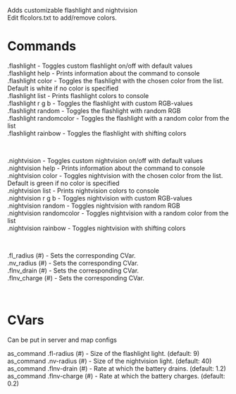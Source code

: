 Adds customizable flashlight and nightvision  
Edit flcolors.txt to add/remove colors.

# Commands
.flashlight      - Toggles custom flashlight on/off with default values  
.flashlight help - Prints information about the command to console  
.flashlight color - Toggles the flashlight with the chosen color from the list. Default is white if no color is specified  
.flashlight list - Prints flashlight colors to console  
.flashlight r g b - Toggles the flashlight with custom RGB-values  
.flashlight random - Toggles the flashlight with random RGB  
.flashlight randomcolor - Toggles the flashlight with a random color from the list  
.flashlight rainbow - Toggles the flashlight with shifting colors  

<BR>

.nightvision      - Toggles custom nightvision on/off with default values  
.nightvision help - Prints information about the command to console  
.nightvision color - Toggles nightvision with the chosen color from the list. Default is green if no color is specified  
.nightvision list - Prints nightvision colors to console  
.nightvision r g b - Toggles nightvision with custom RGB-values  
.nightvision random - Toggles nightvision with random RGB  
.nightvision randomcolor - Toggles nightvision with a random color from the list  
.nightvision rainbow - Toggles nightvision with shifting colors  

<BR>

.fl_radius (#)    -  Sets the corresponding CVar.  
.nv_radius (#)    -  Sets the corresponding CVar.  
.flnv_drain (#)   -  Sets the corresponding CVar.  
.flnv_charge (#)  -  Sets the corresponding CVar.

<BR>

# CVars
Can be put in server and map configs

as_command .fl-radius (#)    -  Size of the flashlight light. (default: 9)  
as_command .nv-radius (#)    -  Size of the nightvision light. (default: 40)  
as_command .flnv-drain (#)   -  Rate at which the battery drains. (default: 1.2)  
as_command .flnv-charge (#)  -  Rate at which the battery charges. (default: 0.2)
